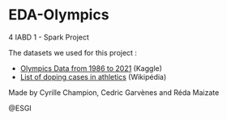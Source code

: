 # EDA-Olympics


4 IABD 1 - Spark Project

The datasets we used for this project :
- [Olympics Data from 1986 to 2021](https://www.kaggle.com/piterfm/olympic-games-medals-19862018) (Kaggle)
- [List of doping cases in athletics](https://en.wikipedia.org/wiki/List_of_doping_cases_in_athletics) (Wikipédia)

Made by Cyrille Champion, Cedric Garvènes and Réda Maizate

@ESGI
